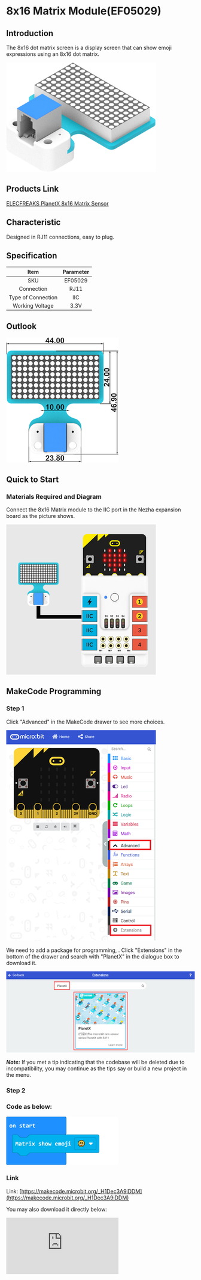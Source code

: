 # 8x16 Matrix Module(EF05029)

## Introduction

The 8x16 dot matrix screen is a display screen that can show emoji expressions using an 8x16 dot matrix.

![](./images/05029_01.png)


## Products Link

[ELECFREAKS PlanetX 8x16 Matrix Sensor](https://shop.elecfreaks.com/products/elecfreaks-planetx-8x16-matrix-sensor?_pos=1&_sid=de592d191&_ss=r)

## Characteristic


 Designed in RJ11 connections, easy to plug.

## Specification


Item | Parameter
:-: | :-:
SKU|EF05029
Connection|RJ11
Type of Connection|IIC
Working Voltage|3.3V


## Outlook



![](./images/05029_02.png)

## Quick to Start


### Materials Required and Diagram

 Connect the 8x16 Matrix module to the IIC port in the Nezha expansion board as the picture shows.


![](./images/05029_03.png)

## MakeCode Programming


### Step 1

Click "Advanced" in the MakeCode drawer to see more choices.

![](./images/05001_04.png)

We need to add a package for programming, . Click "Extensions" in the bottom of the drawer and search with "PlanetX" in the dialogue box to download it.

![](./images/05001_05.png)

***Note:*** If you met a tip indicating that the codebase will be deleted due to incompatibility, you may continue as the tips say or build a new project in the menu.

### Step 2

### Code as below:

![](./images/05029_06.png)


### Link
Link: [https://makecode.microbit.org/_H1Dec3A9iDDM](https://makecode.microbit.org/_H1Dec3A9iDDM)

You may also download it directly below:


<div
    style={{
        position: 'relative',
        paddingBottom: '60%',
        overflow: 'hidden',
    }}
>
    <iframe
        src="https://makecode.microbit.org/_H1Dec3A9iDDM"
        frameborder="0"
        sandbox="allow-popups allow-forms allow-scripts allow-same-origin"
        style={{
            position: 'absolute',
            width: '100%',
            height: '100%',
        }}
    />
</div>


### Result
 The expresssions display on the 8x16 matrix module.

## Python Programming


### Step 1

Download the package and unzip it: [PlanetX_MicroPython](https://github.com/lionyhw/PlanetX_MicroPython/archive/master.zip)

Go to  [Python editor](https://python.microbit.org/v/2.0)

![](./images/05001_07.png)

We need to add matrix.py for programming. Click "Load/Save" and then click "Show Files (1)" to see more choices, click "Add file" to add matrix.py from the unzipped package of PlanetX_MicroPython.

![](./images/05001_08.png)
![](./images/05001_09.png)
![](./images/05029_10.png)

### Step 2

### Reference

```
from microbit import *
from matrix import *
matrix = MATRIX()
x, y = 0, 0
while True:
    for y in range(8):
        for x in range(16):
            matrix.set_matrix_draw(x, y)
    matrix.set_matrix_clear()
```


### Result
 Each LED lights on from the sequence of left to right and up to down, then they light off after all the LEDs light up.

## Relevant File


## Technique File
